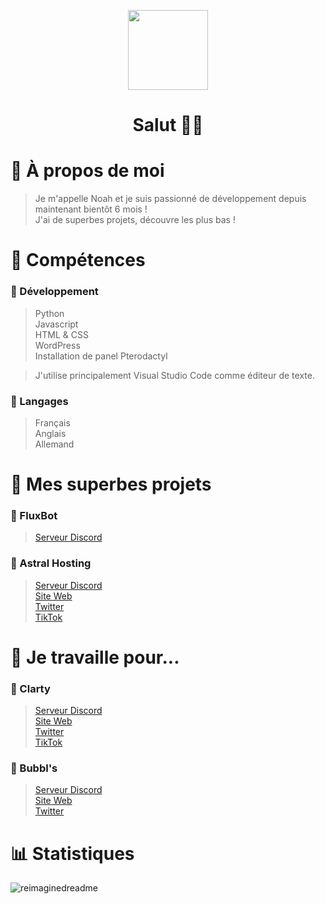 <p align="center"><img src="https://cdn.discordapp.com/attachments/1100777508829397043/1153011976239321248/Noah2-modified.png" height="128" width="128"></p>
<h1 align="center">Salut 👋🏼</h1>

# 🌱 À propos de moi
> Je m'appelle Noah et je suis passionné de développement depuis maintenant bientôt 6 mois !</br>J'ai de superbes projets, découvre les plus bas ! 

# 🌿 Compétences
### 🍂 Développement 
> Python</br>Javascript</br>HTML & CSS</br>WordPress</br>Installation de panel Pterodactyl

> J'utilise principalement Visual Studio Code comme éditeur de texte.

### 🌴 Langages
> Français</br>Anglais</br>Allemand

# 🍃 Mes superbes projets

### 🔰 FluxBot
> [Serveur Discord](https://discord.gg/Myzmmj4djA)

### 🚀 Astral Hosting
> [Serveur Discord](https://astral-hosting.fr/discord)</br>[Site Web](https://astral-hosting.fr)</br>[Twitter](https://astral-hosting.fr/twitter)</br>[TikTok](https://astral-hosting.fr/TikTok)

# 💼 Je travaille pour...

### 💜 Clarty
> [Serveur Discord](https://discord.gg/gfGrr97R69)</br>[Site Web](https://clarty.org)</br>[Twitter](https://twitter.com/ClartySupport)</br>[TikTok](https://tiktok.com/@clarty.org)

### 🫧 Bubbl's
> [Serveur Discord](https://discord.gg/CtjU8mSUKw)</br>[Site Web](https://bubbls.fr)</br>[Twitter](https://twitter.com/The_Bubbls)

# 📊 Statistiques

<img src="https://myreadme.vercel.app/api/embed/NoahPrm?panels=userstatistics,toprepositories,toplanguages,commitgraph" alt="reimaginedreadme" />
